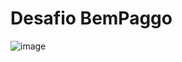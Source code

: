 # Desafio BemPaggo

![image](https://user-images.githubusercontent.com/53874888/159582897-66d53911-b163-447c-9a07-d3ad327a3136.png)

